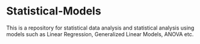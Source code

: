 # Statistical-Models

This is a repository for statistical data analysis and statistical analysis using models such as Linear Regression, Generalized Linear Models, ANOVA etc.
